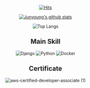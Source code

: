 <div align="center">
  
[![Hits](https://hits.seeyoufarm.com/api/count/incr/badge.svg?url=https%3A%2F%2Fgithub.com%2Fkomo3344%2Fhit-counter&count_bg=%2379C83D&title_bg=%23555555&icon=&icon_color=%23E7E7E7&title=hits&edge_flat=false)](https://hits.seeyoufarm.com)


[![Junyoung's github stats](https://github-readme-stats.vercel.app/api?username=komo3344)](https://github.com/anuraghazra/github-readme-stats)
  
![Top Langs](https://github-readme-stats.vercel.app/api/top-langs/?username=komo3344&layout=compact&theme=tokyonight)

## Main Skill
![Django](https://img.shields.io/badge/django-%23092E20.svg?style=for-the-badge&logo=django&logoColor=white)
![Python](https://img.shields.io/badge/python-3670A0?style=for-the-badge&logo=python&logoColor=ffdd54)
![Docker](https://img.shields.io/badge/docker-%230db7ed.svg?style=for-the-badge&logo=docker&logoColor=white)

## Certificate  
![aws-certified-developer-associate (1)](https://user-images.githubusercontent.com/33312219/185009724-c1eb8b6c-bf86-47af-9cd3-33309e272ebc.png)


  
<!--
**komo3344/komo3344** is a ✨ _special_ ✨ repository because its `README.md` (this file) appears on your GitHub profile.

Here are some ideas to get you started:

- 🔭 I’m currently working on ...
- 🌱 I’m currently learning ...
- 👯 I’m looking to collaborate on ...
- 🤔 I’m looking for help with ...
- 💬 Ask me about ...
- 📫 How to reach me: ...
- 😄 Pronouns: ...
- ⚡ Fun fact: ...
-->
